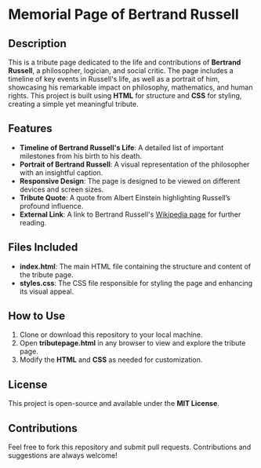 # Memorial Page of Bertrand Russell

## Description
This is a tribute page dedicated to the life and contributions of **Bertrand Russell**, a philosopher, logician, and social critic. The page includes a timeline of key events in Russell's life, as well as a portrait of him, showcasing his remarkable impact on philosophy, mathematics, and human rights. This project is built using **HTML** for structure and **CSS** for styling, creating a simple yet meaningful tribute.

## Features
- **Timeline of Bertrand Russell's Life**: A detailed list of important milestones from his birth to his death.
- **Portrait of Bertrand Russell**: A visual representation of the philosopher with an insightful caption.
- **Responsive Design**: The page is designed to be viewed on different devices and screen sizes.
- **Tribute Quote**: A quote from Albert Einstein highlighting Russell’s profound influence.
- **External Link**: A link to Bertrand Russell's [Wikipedia page](https://en.wikipedia.org/wiki/Bertrand_Russell) for further reading.

## Files Included
- **index.html**: The main HTML file containing the structure and content of the tribute page.
- **styles.css**: The CSS file responsible for styling the page and enhancing its visual appeal.

## How to Use
1. Clone or download this repository to your local machine.
2. Open **tributepage.html** in any browser to view and explore the tribute page.
3. Modify the **HTML** and **CSS** as needed for customization.

## License
This project is open-source and available under the **MIT License**.

## Contributions
Feel free to fork this repository and submit pull requests. Contributions and suggestions are always welcome!
